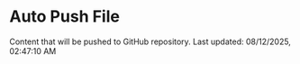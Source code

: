 # Auto Push File

Content that will be pushed to GitHub repository.
Last updated: 08/12/2025, 02:47:10 AM